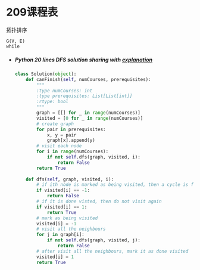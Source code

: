 # 209课程表



拓扑排序

```
G(V, E)
while
```





* ##### Python 20 lines DFS solution sharing with [explanation](https://leetcode.com/problems/course-schedule/discuss/58586/Python-20-lines-DFS-solution-sharing-with-explanation/60058)

  ```python
  class Solution(object):
      def canFinish(self, numCourses, prerequisites):
          """
          :type numCourses: int
          :type prerequisites: List[List[int]]
          :rtype: bool
          """
          graph = [[] for _ in range(numCourses)]
          visited = [0 for _ in range(numCourses)]
          # create graph
          for pair in prerequisites:
              x, y = pair
              graph[x].append(y)
          # visit each node
          for i in range(numCourses):
              if not self.dfs(graph, visited, i):
                  return False
          return True
      
      def dfs(self, graph, visited, i):
          # if ith node is marked as being visited, then a cycle is found
          if visited[i] == -1:
              return False
          # if it is done visted, then do not visit again
          if visited[i] == 1:
              return True
          # mark as being visited
          visited[i] = -1
          # visit all the neighbours
          for j in graph[i]:
              if not self.dfs(graph, visited, j):
                  return False
          # after visit all the neighbours, mark it as done visited
          visited[i] = 1
          return True
  ```

  